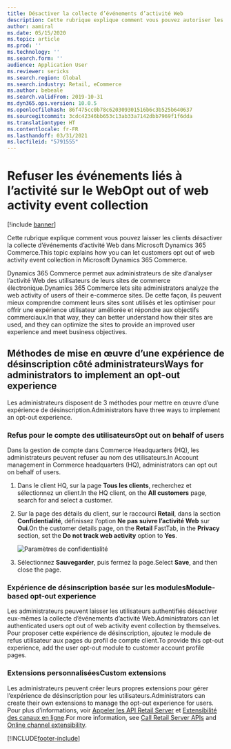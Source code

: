 ```yaml
---
title: Désactiver la collecte d’événements d’activité Web
description: Cette rubrique explique comment vous pouvez autoriser les visiteurs de votre site Web à désactiver la collecte d’événements d’activité Web dans Microsoft Dynamics 365 Commerce.
author: aamiral
ms.date: 05/15/2020
ms.topic: article
ms.prod: ''
ms.technology: ''
ms.search.form: ''
audience: Application User
ms.reviewer: sericks
ms.search.region: Global
ms.search.industry: Retail, eCommerce
ms.author: bebeale
ms.search.validFrom: 2019-10-31
ms.dyn365.ops.version: 10.0.5
ms.openlocfilehash: 86f475cc0b78c620309301516b6c3b525b640637
ms.sourcegitcommit: 3cdc42346bb653c13ab33a7142dbb7969f1f6dda
ms.translationtype: HT
ms.contentlocale: fr-FR
ms.lasthandoff: 03/31/2021
ms.locfileid: "5791555"
---
```

# <a name="opt-out-of-web-activity-event-collection"></a><span data-ttu-id="7871b-103">Refuser les événements liés à l’activité sur le Web</span><span class="sxs-lookup"><span data-stu-id="7871b-103">Opt out of web activity event collection</span></span>
[!include [banner](includes/banner.md)]

<span data-ttu-id="7871b-104">Cette rubrique explique comment vous pouvez laisser les clients désactiver la collecte d’événements d’activité Web dans Microsoft Dynamics 365 Commerce.</span><span class="sxs-lookup"><span data-stu-id="7871b-104">This topic explains how you can let customers opt out of web activity event collection in Microsoft Dynamics 365 Commerce.</span></span>

<span data-ttu-id="7871b-105">Dynamics 365 Commerce permet aux administrateurs de site d’analyser l’activité Web des utilisateurs de leurs sites de commerce électronique.</span><span class="sxs-lookup"><span data-stu-id="7871b-105">Dynamics 365 Commerce lets site administrators analyze the web activity of users of their e-commerce sites.</span></span> <span data-ttu-id="7871b-106">De cette façon, ils peuvent mieux comprendre comment leurs sites sont utilisés et les optimiser pour offrir une expérience utilisateur améliorée et répondre aux objectifs commerciaux.</span><span class="sxs-lookup"><span data-stu-id="7871b-106">In that way, they can better understand how their sites are used, and they can optimize the sites to provide an improved user experience and meet business objectives.</span></span>


## <a name="ways-for-administrators-to-implement-an-opt-out-experience"></a><span data-ttu-id="7871b-107">Méthodes de mise en œuvre d’une expérience de désinscription côté administrateurs</span><span class="sxs-lookup"><span data-stu-id="7871b-107">Ways for administrators to implement an opt-out experience</span></span>

<span data-ttu-id="7871b-108">Les administrateurs disposent de 3 méthodes pour mettre en œuvre d’une expérience de désinscription.</span><span class="sxs-lookup"><span data-stu-id="7871b-108">Administrators have three ways to implement an opt-out experience.</span></span>

### <a name="opt-out-on-behalf-of-users"></a><span data-ttu-id="7871b-109">Refus pour le compte des utilisateurs</span><span class="sxs-lookup"><span data-stu-id="7871b-109">Opt out on behalf of users</span></span>

<span data-ttu-id="7871b-110">Dans la gestion de compte dans Commerce Headquarters (HQ), les administrateurs peuvent refuser au nom des utilisateurs.</span><span class="sxs-lookup"><span data-stu-id="7871b-110">In Account management in Commerce headquarters (HQ), administrators can opt out on behalf of users.</span></span>

1. <span data-ttu-id="7871b-111">Dans le client HQ, sur la page **Tous les clients**, recherchez et sélectionnez un client.</span><span class="sxs-lookup"><span data-stu-id="7871b-111">In the HQ client, on the **All customers** page, search for and select a customer.</span></span>
1. <span data-ttu-id="7871b-112">Sur la page des détails du client, sur le raccourci **Retail**, dans la section **Confidentialité**, définissez l’option **Ne pas suivre l’activité Web** sur **Oui**.</span><span class="sxs-lookup"><span data-stu-id="7871b-112">On the customer details page, on the **Retail** FastTab, in the **Privacy** section, set the **Do not track web activity** option to **Yes**.</span></span>

    ![Paramètres de confidentialité](media/Disablepersonalizationpart2.png)

1. <span data-ttu-id="7871b-114">Sélectionnez **Sauvegarder**, puis fermez la page.</span><span class="sxs-lookup"><span data-stu-id="7871b-114">Select **Save**, and then close the page.</span></span>

### <a name="module-based-opt-out-experience"></a><span data-ttu-id="7871b-115">Expérience de désinscription basée sur les modules</span><span class="sxs-lookup"><span data-stu-id="7871b-115">Module-based opt-out experience</span></span>

<span data-ttu-id="7871b-116">Les administrateurs peuvent laisser les utilisateurs authentifiés désactiver eux-mêmes la collecte d’événements d’activité Web.</span><span class="sxs-lookup"><span data-stu-id="7871b-116">Administrators can let authenticated users opt out of web activity event collection by themselves.</span></span> <span data-ttu-id="7871b-117">Pour proposer cette expérience de désinscription, ajoutez le module de refus utilisateur aux pages du profil de compte client.</span><span class="sxs-lookup"><span data-stu-id="7871b-117">To provide this opt-out experience, add the user opt-out module to customer account profile pages.</span></span>

### <a name="custom-extensions"></a><span data-ttu-id="7871b-118">Extensions personnalisées</span><span class="sxs-lookup"><span data-stu-id="7871b-118">Custom extensions</span></span>

<span data-ttu-id="7871b-119">Les administrateurs peuvent créer leurs propres extensions pour gérer l’expérience de désinscription pour les utilisateurs.</span><span class="sxs-lookup"><span data-stu-id="7871b-119">Administrators can create their own extensions to manage the opt-out experience for users.</span></span> <span data-ttu-id="7871b-120">Pour plus d’informations, voir [Appeler les API Retail Server](e-commerce-extensibility/call-retail-server-apis.md) et [Extensibilité des canaux en ligne](e-commerce-extensibility/overview.md).</span><span class="sxs-lookup"><span data-stu-id="7871b-120">For more information, see [Call Retail Server APIs](e-commerce-extensibility/call-retail-server-apis.md) and [Online channel extensibility](e-commerce-extensibility/overview.md).</span></span>


[!INCLUDE[footer-include](../includes/footer-banner.md)]
